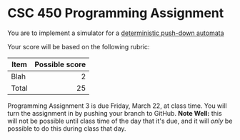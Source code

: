 # CSC 450 Programming Assignment

You are to implement a simulator for a [deterministic push-down automata](https://learning.oreilly.com/library/view/an-introduction-to/9781284077254/ch07.html#ch7def3)

Your score will be based on the following rubric:

| Item | Possible score |
|------|---------------:|
| Blah| 2 |
| Total | 25|

Programming Assignment 3 is due Friday, March 22, at class time.
You will turn the assignment in by pushing your branch to GitHub. **Note Well:** this will not be possible until class time of the day that it's due, and it will *only* be possible to do this during class that day.

